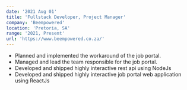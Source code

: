 ```yaml
---
date: '2021 Aug 01'
title: 'Fullstack Developer, Project Manager'
company: 'Beempowered'
location: 'Pretoria, SA'
range: '2021, Present'
url: 'https://www.beempowered.co.za/'
---
```


- Planned and implemented the workaround of the job portal.
- Managed and lead the team responsible for the job portal.
- Developed and shipped highly interactive rest api using NodeJs
- Developed and shipped highly interactive job portal web application using ReactJs

